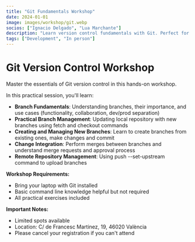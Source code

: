 ```yaml
---
title: "Git Fundamentals Workshop"
date: 2024-01-01
image: images/workshop/git.webp
socios: ["Ignacio Delgado", "Lua Marchante"]
description: "Learn version control fundamentals with Git. Perfect for beginners interested in collaborative development and code management."
tags: ["Development", "In person"]
---
```


# Git Version Control Workshop

Master the essentials of Git version control in this hands-on workshop.

In this practical session, you'll learn:
- **Branch Fundamentals**: Understanding branches, their importance, and use cases (functionality, collaboration, dev/prod separation)
- **Practical Branch Management**: Updating local repository with new branches using fetch and checkout commands
- **Creating and Managing New Branches**: Learn to create branches from existing ones, make changes and commit
- **Change Integration**: Perform merges between branches and understand merge requests and approval process
- **Remote Repository Management**: Using push --set-upstream command to upload branches

**Workshop Requirements:**
- Bring your laptop with Git installed
- Basic command line knowledge helpful but not required
- All practical exercises included

**Important Notes:**
- Limited spots available
- Location: C/ de Francesc Martinez, 19, 46020 València
- Please cancel your registration if you can't attend
